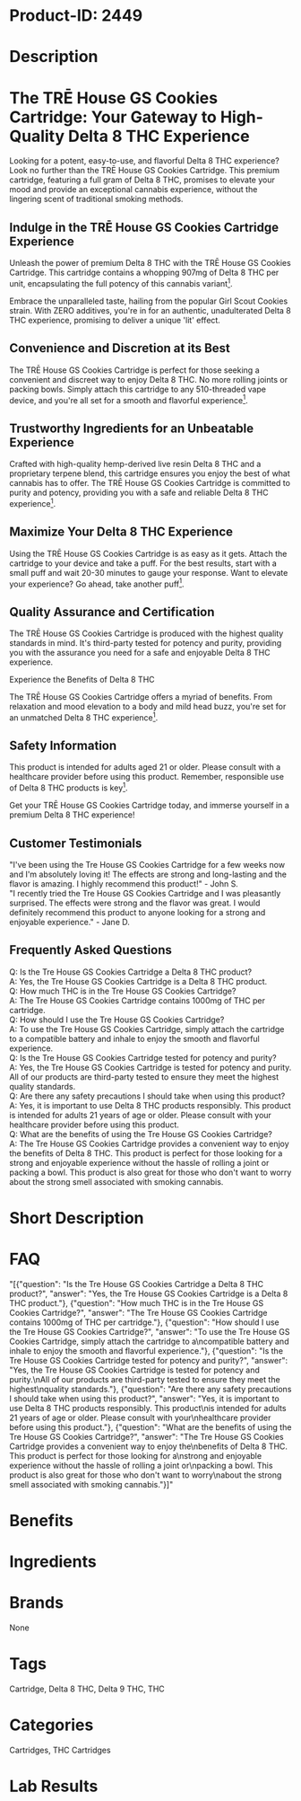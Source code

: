 # Product-ID: 2449

# Description

<div class="flex flex-grow flex-col gap-3">
<div class="min-h-[20px] flex flex-col items-start gap-4 whitespace-pre-wrap break-words">
<div class="markdown prose w-full break-words dark:prose-invert dark">
<h1>The TRĒ House GS Cookies Cartridge: Your Gateway to High-Quality Delta 8 THC Experience</h1>
<p>Looking for a potent, easy-to-use, and flavorful Delta 8 THC experience? Look no further than the TRĒ House GS Cookies Cartridge. This premium cartridge, featuring a full gram of Delta 8 THC, promises to elevate your mood and provide an exceptional cannabis experience, without the lingering scent of traditional smoking methods.</p>
<h2>Indulge in the TRĒ House GS Cookies Cartridge Experience</h2>
<p>Unleash the power of premium Delta 8 THC with the TRĒ House GS Cookies Cartridge. This cartridge contains a whopping 907mg of Delta 8 THC per unit, encapsulating the full potency of this cannabis variant​<span class="" data-state="closed"><a class="px-0.5 text-green-600 !no-underline" href="https://trehouse.com/product/live-resin-delta-8-cartridge-gs-cookies-indica-1g/" target="_blank" rel="noopener noreferrer"><sup>1</sup></a></span>​.</p>
<p>Embrace the unparalleled taste, hailing from the popular Girl Scout Cookies strain. With ZERO additives, you're in for an authentic, unadulterated Delta 8 THC experience, promising to deliver a unique 'lit' effect​.</p>
<h2>Convenience and Discretion at its Best</h2>
<p>The TRĒ House GS Cookies Cartridge is perfect for those seeking a convenient and discreet way to enjoy Delta 8 THC. No more rolling joints or packing bowls. Simply attach this cartridge to any 510-threaded vape device, and you're all set for a smooth and flavorful experience​<span class="" data-state="closed"><a class="px-0.5 text-green-600 !no-underline" href="https://trehouse.com/product/live-resin-delta-8-cartridge-gs-cookies-indica-1g/" target="_blank" rel="noopener noreferrer"><sup>1</sup></a></span>​.</p>
<h2>Trustworthy Ingredients for an Unbeatable Experience</h2>
<p>Crafted with high-quality hemp-derived live resin Delta 8 THC and a proprietary terpene blend, this cartridge ensures you enjoy the best of what cannabis has to offer. The TRĒ House GS Cookies Cartridge is committed to purity and potency, providing you with a safe and reliable Delta 8 THC experience​<span class="" data-state="closed"><a class="px-0.5 text-green-600 !no-underline" href="https://trehouse.com/product/live-resin-delta-8-cartridge-gs-cookies-indica-1g/" target="_blank" rel="noopener noreferrer"><sup>1</sup></a></span>​.</p>
<h2>Maximize Your Delta 8 THC Experience</h2>
<p>Using the TRĒ House GS Cookies Cartridge is as easy as it gets. Attach the cartridge to your device and take a puff. For the best results, start with a small puff and wait 20-30 minutes to gauge your response. Want to elevate your experience? Go ahead, take another puff​<span class="" data-state="closed"><a class="px-0.5 text-green-600 !no-underline" href="https://trehouse.com/product/live-resin-delta-8-cartridge-gs-cookies-indica-1g/" target="_blank" rel="noopener noreferrer"><sup>1</sup></a></span>​.</p>
<h2>Quality Assurance and Certification</h2>
<p>The TRĒ House GS Cookies Cartridge is produced with the highest quality standards in mind. It's third-party tested for potency and purity, providing you with the assurance you need for a safe and enjoyable Delta 8 THC experience.</p>
<p>Experience the Benefits of Delta 8 THC</p>
<p>The TRĒ House GS Cookies Cartridge offers a myriad of benefits. From relaxation and mood elevation to a body and mild head buzz, you're set for an unmatched Delta 8 THC experience​<span class="" data-state="closed"><a class="px-0.5 text-green-600 !no-underline" href="https://trehouse.com/product/live-resin-delta-8-cartridge-gs-cookies-indica-1g/" target="_blank" rel="noopener noreferrer"><sup>1</sup></a></span>​.</p>
<h2>Safety Information</h2>
<p>This product is intended for adults aged 21 or older. Please consult with a healthcare provider before using this product. Remember, responsible use of Delta 8 THC products is key​<span class="" data-state="closed"><a class="px-0.5 text-green-600 !no-underline" href="https://trehouse.com/product/live-resin-delta-8-cartridge-gs-cookies-indica-1g/" target="_blank" rel="noopener noreferrer"><sup>1</sup></a></span>​.</p>
<p>Get your TRĒ House GS Cookies Cartridge today, and immerse yourself in a premium Delta 8 THC experience!</p>
</div>
</div>
</div>
<h2>Customer Testimonials</h2>
<p>"I've been using the Tre House GS Cookies Cartridge for a few weeks now and I'm absolutely loving it! The effects are strong and long-lasting and the flavor is amazing. I highly recommend this product!" - John S.<br />
"I recently tried the Tre House GS Cookies Cartridge and I was pleasantly surprised. The effects were strong and the flavor was great. I would definitely recommend this product to anyone looking for a strong and enjoyable experience." - Jane D.</p>
<h2>Frequently Asked Questions</h2>
<p>Q: Is the Tre House GS Cookies Cartridge a Delta 8 THC product?<br />
A: Yes, the Tre House GS Cookies Cartridge is a Delta 8 THC product.<br />
Q: How much THC is in the Tre House GS Cookies Cartridge?<br />
A: The Tre House GS Cookies Cartridge contains 1000mg of THC per cartridge.<br />
Q: How should I use the Tre House GS Cookies Cartridge?<br />
A: To use the Tre House GS Cookies Cartridge, simply attach the cartridge to a compatible battery and inhale to enjoy the smooth and flavorful experience.<br />
Q: Is the Tre House GS Cookies Cartridge tested for potency and purity?<br />
A: Yes, the Tre House GS Cookies Cartridge is tested for potency and purity. All of our products are third-party tested to ensure they meet the highest quality standards.<br />
Q: Are there any safety precautions I should take when using this product?<br />
A: Yes, it is important to use Delta 8 THC products responsibly. This product is intended for adults 21 years of age or older. Please consult with your healthcare provider before using this product.<br />
Q: What are the benefits of using the Tre House GS Cookies Cartridge?<br />
A: The Tre House GS Cookies Cartridge provides a convenient way to enjoy the benefits of Delta 8 THC. This product is perfect for those looking for a strong and enjoyable experience without the hassle of rolling a joint or packing a bowl. This product is also great for those who don't want to worry about the strong smell associated with smoking cannabis.</p>


# Short Description



# FAQ
"[{\"question\": \"Is the Tre House GS Cookies Cartridge a Delta 8 THC product?\", \"answer\": \"Yes, the Tre House GS Cookies Cartridge is a Delta 8 THC product.\"}, {\"question\": \"How much THC is in the Tre House GS Cookies Cartridge?\", \"answer\": \"The Tre House GS Cookies Cartridge contains 1000mg of THC per cartridge.\"}, {\"question\": \"How should I use the Tre House GS Cookies Cartridge?\", \"answer\": \"To use the Tre House GS Cookies Cartridge, simply attach the cartridge to a\\ncompatible battery and inhale to enjoy the smooth and flavorful experience.\"}, {\"question\": \"Is the Tre House GS Cookies Cartridge tested for potency and purity?\", \"answer\": \"Yes, the Tre House GS Cookies Cartridge is tested for potency and purity.\\nAll of our products are third-party tested to ensure they meet the highest\\nquality standards.\"}, {\"question\": \"Are there any safety precautions I should take when using this product?\", \"answer\": \"Yes, it is important to use Delta 8 THC products responsibly. This product\\nis intended for adults 21 years of age or older. Please consult with your\\nhealthcare provider before using this product.\"}, {\"question\": \"What are the benefits of using the Tre House GS Cookies Cartridge?\", \"answer\": \"The Tre House GS Cookies Cartridge provides a convenient way to enjoy the\\nbenefits of Delta 8 THC. This product is perfect for those looking for a\\nstrong and enjoyable experience without the hassle of rolling a joint or\\npacking a bowl. This product is also great for those who don't want to worry\\nabout the strong smell associated with smoking cannabis.\"}]"

# Benefits



# Ingredients



# Brands

None

# Tags

Cartridge, Delta 8 THC, Delta 9 THC, THC

# Categories

Cartridges, THC Cartridges

# Lab Results
